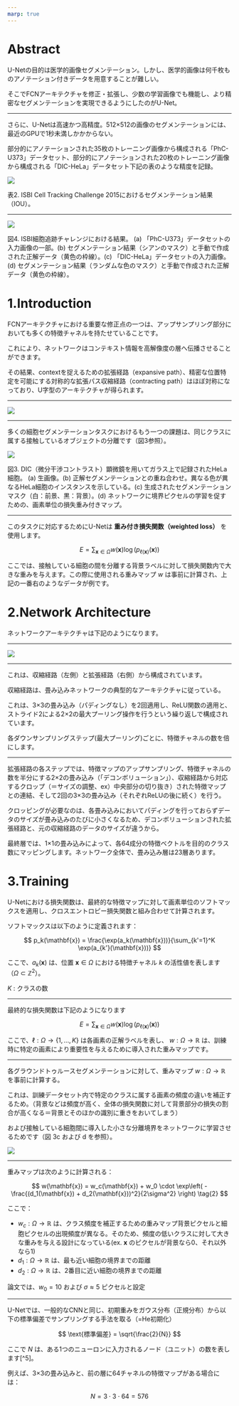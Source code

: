 ```yaml
---
marp: true
---
```

<!--
headingDivider: 1
-->


# Abstract

U-Netの目的は医学的画像セグメンテーション。しかし、医学的画像は何千枚ものアノテーション付きデータを用意することが難しい。

そこでFCNアーキテクチャを修正・拡張し、少数の学習画像でも機能し、より精密なセグメンテーションを実現できるようにしたのがU-Net。


---

さらに、U-Netは高速かつ高精度。512×512の画像のセグメンテーションには、最近のGPUで1秒未満しかかからない。

部分的にアノテーションされた35枚のトレーニング画像から構成される「PhC-U373」データセット、部分的にアノテーションされた20枚のトレーニング画像から構成される「DIC-HeLa」データセット下記の表のような精度を記録。

![](./img/image%20copy%202.png)

表2. ISBI Cell Tracking Challenge 2015におけるセグメンテーション結果（IOU）。

---

![](./img/image%20copy.png)

図4. ISBI細胞追跡チャレンジにおける結果。
(a) 「PhC-U373」データセットの入力画像の一部。(b) セグメンテーション結果（シアンのマスク）と手動で作成された正解データ（黄色の枠線）。(c) 「DIC-HeLa」データセットの入力画像。(d) セグメンテーション結果（ランダムな色のマスク）と手動で作成された正解データ（黄色の枠線）。

# 1.Introduction


FCNアーキテクチャにおける重要な修正点の一つは、アップサンプリング部分においても多くの特徴チャネルを持たせていることです。

これにより、ネットワークはコンテキスト情報を高解像度の層へ伝播させることができます。

その結果、contextを捉えるための拡張経路（expansive path）、精密な位置特定を可能にする対称的な拡張パス収縮経路（contracting path）はほぼ対称になっており、U字型のアーキテクチャが得られます。

---

![](./img/image%20copy%203.png)

---



多くの細胞セグメンテーションタスクにおけるもう一つの課題は、同じクラスに属する接触しているオブジェクトの分離です（図3参照）。

![](./img/image%20copy%205.png)

図3. DIC（微分干渉コントラスト）顕微鏡を用いてガラス上で記録されたHeLa細胞。
(a) 生画像。(b) 正解セグメンテーションとの重ね合わせ。異なる色が異なるHeLa細胞のインスタンスを示している。(c) 生成されたセグメンテーションマスク（白：前景、黒：背景）。(d) ネットワークに境界ピクセルの学習を促すための、画素単位の損失重み付きマップ。

---

このタスクに対応するためにU-Netは **重み付き損失関数（weighted loss）** を使用します。

$$
E = \sum_{\mathbf{x} \in \Omega} w(\mathbf{x}) \log(p_{\ell(\mathbf{x})}(\mathbf{x}))
\tag{1}
$$

ここでは、接触している細胞の間を分離する背景ラベルに対して損失関数内で大きな重みを与えます。この際に使用される重みマップ $w$ は事前に計算され、上記の一番右のようなデータが例です。


# 2.Network Architecture


ネットワークアーキテクチャは下記のようになります。

---

![](./img/image%20copy%203.png)

---


これは、収縮経路（左側）と拡張経路（右側）から構成されています。

収縮経路は、畳み込みネットワークの典型的なアーキテクチャに従っている。

これは、3×3の畳み込み（パディングなし）を2回適用し、ReLU関数の適用と、ストライド2による2×2の最大プーリング操作を行うという繰り返しで構成されています。

各ダウンサンプリングステップ(最大プーリング)ごとに、特徴チャネルの数を倍にします。

---

拡張経路の各ステップでは、特徴マップのアップサンプリング、特徴チャネルの数を半分にする2×2の畳み込み（「デコンボリューション」）、収縮経路から対応するクロップ（＝サイズの調整、ex）中央部分の切り抜き）された特徴マップとの連結、そして2回の3×3の畳み込み（それぞれReLUの後に続く）を行う。

クロッピングが必要なのは、各畳み込みにおいてパディングを行っておらずデータのサイズが畳み込みのたびに小さくなるため、デコンボリューションされた拡張経路と、元の収縮経路のデータのサイズが違うから。

最終層では、1×1の畳み込みによって、各64成分の特徴ベクトルを目的のクラス数にマッピングします。ネットワーク全体で、畳み込み層は23層あります。

# 3.Training

U-Netにおける損失関数は、最終的な特徴マップに対して画素単位のソフトマックスを適用し、クロスエントロピー損失関数と組み合わせて計算されます。

ソフトマックスは以下のように定義されます：

$$
p_k(\mathbf{x}) = \frac{\exp(a_k(\mathbf{x}))}{\sum_{k'=1}^K \exp(a_{k'}(\mathbf{x}))}
$$

ここで、$a_k(\mathbf{x})$ は、位置 $\mathbf{x} \in \Omega$ における特徴チャネル $k$ の活性値を表します（$\Omega \subset \mathbb{Z}^2$）。


$K$ : クラスの数

---

最終的な損失関数は下記のようになります

$$
E = \sum_{\mathbf{x} \in \Omega} w(\mathbf{x}) \log(p_{\ell(\mathbf{x})}(\mathbf{x}))
\tag{1}
$$

ここで、$\ell : \Omega \rightarrow \{1, \dots, K\}$ は各画素の正解ラベルを表し、
$w : \Omega \rightarrow \mathbb{R}$ は、訓練時に特定の画素により重要性を与えるために導入された重みマップです。

---

各グラウンドトゥルースセグメンテーションに対して、重みマップ $w : \Omega \rightarrow \mathbb{R}$ を事前に計算する。

これは、訓練データセット内で特定のクラスに属する画素の頻度の違いを補正するため。（背景などは頻度が高く、全体の損失関数に対して背景部分の損失の割合が高くなる＝背景とそのほかの識別に重きをおいてしまう）

および接触している細胞間に導入した小さな分離境界をネットワークに学習させるためです（図 3c および d を参照）。

![](./img/image%20copy%205.png)

---

重みマップは次のように計算される：

$$
w(\mathbf{x}) = w_c(\mathbf{x}) + w_0 \cdot \exp\left( -\frac{(d_1(\mathbf{x}) + d_2(\mathbf{x}))^2}{2\sigma^2} \right)
\tag{2}
$$

ここで：

- $w_c : \Omega \to \mathbb{R}$ は、クラス頻度を補正するための重みマップ背景ピクセルと細胞ピクセルの出現頻度が異なる。そのため、頻度の低いクラスに対して大きな重みを与える設計になっている(ex. $\mathbf{x}$ のピクセルが背景なら0、それ以外なら1)
- $d_1 : \Omega \to \mathbb{R}$ は、最も近い細胞の境界までの距離
- $d_2 : \Omega \to \mathbb{R}$ は、2番目に近い細胞の境界までの距離

論文では、$w_0 = 10$ および $\sigma \approx 5$ ピクセルと設定

---

U-Netでは、一般的なCNNと同じ、初期重みをガウス分布（正規分布）から以下の標準偏差でサンプリングする手法を取る（=He初期化）

$$
\text{標準偏差} = \sqrt{\frac{2}{N}}
$$

ここで $N$ は、ある1つのニューロンに入力されるノード（ユニット）の数を表します[^5]。

例えば、3×3の畳み込みと、前の層に64チャネルの特徴マップがある場合には：

$$
N = 3 \cdot 3 \cdot 64 = 576
$$


